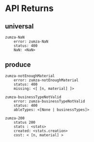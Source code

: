 # API Returns

## universal
```
zumza-NaN
    error: zumza-NaN
    status: 400
    NaN: <NaN>
```

## produce
```
zumza-notEnoughMaterial
    error: zumza-notEnoughMaterial
    status: 400
    missing: <[ [n, material] ]>
```
```
zumza-businessTypeNotValid
    error: zumza-businessTypeNotValid
    status: 400
    ableTypes: <[None | businessTypes]>
```
```
zumza-200    
    status 200
    stats : <stats>
    created: <stats.creation>
    cost: < [n, material] >
```